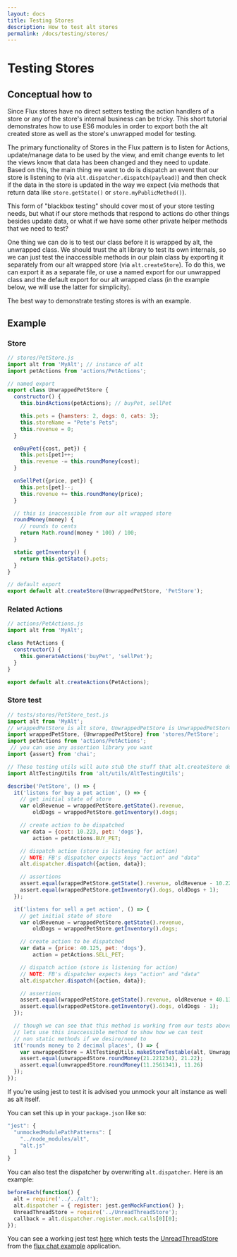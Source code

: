 ```yaml
---
layout: docs
title: Testing Stores
description: How to test alt stores
permalink: /docs/testing/stores/
---
```


# Testing Stores

## Conceptual how to

Since Flux stores have no direct setters testing the action handlers of a store or any of the store's internal business can be tricky. This short tutorial demonstrates how to use ES6 modules in order to export both the alt created store as well as the store's unwrapped model for testing.

The primary functionality of Stores in the Flux pattern is to listen for Actions, update/manage data to be used by the view, and emit change events to let the views know that data has been changed and they need to update. Based on this, the main thing we want to do is dispatch an event that our store is listening to (via `alt.dispatcher.dispatch(payload)`) and then check if the data in the store is updated in the way we expect (via methods that return data like `store.getState()` or `store.myPublicMethod()`).

This form of "blackbox testing" should cover most of your store testing needs, but what if our store methods that respond to actions do other things besides update data, or what if we have some other private helper methods that we need to test?

One thing we can do is to test our class before it is wrapped by alt, the unwrapped class. We should trust the alt library to test its own internals, so we can just test the inaccessible methods in our plain class by exporting it separately from our alt wrapped store (via `alt.createStore`). To do this, we can export it as a separate file, or use a named export for our unwrapped class and the default export for our alt wrapped class (in the example below, we will use the latter for simplicity).

The best way to demonstrate testing stores is with an example.

## Example

### Store

```javascript
// stores/PetStore.js
import alt from 'MyAlt'; // instance of alt
import petActions from 'actions/PetActions';

// named export
export class UnwrappedPetStore {
  constructor() {
    this.bindActions(petActions); // buyPet, sellPet

    this.pets = {hamsters: 2, dogs: 0, cats: 3};
    this.storeName = "Pete's Pets";
    this.revenue = 0;
  }

  onBuyPet({cost, pet}) {
    this.pets[pet]++;
    this.revenue -= this.roundMoney(cost);
  }

  onSellPet({price, pet}) {
    this.pets[pet]--;
    this.revenue += this.roundMoney(price);
  }

  // this is inaccessible from our alt wrapped store
  roundMoney(money) {
    // rounds to cents
    return Math.round(money * 100) / 100;
  }

  static getInventory() {
    return this.getState().pets;
  }
}

// default export
export default alt.createStore(UnwrappedPetStore, 'PetStore');
```

### Related Actions

```javascript
// actions/PetActions.js
import alt from 'MyAlt';

class PetActions {
  constructor() {
    this.generateActions('buyPet', 'sellPet');
  }
}

export default alt.createActions(PetActions);
```

### Store test

```javascript
// tests/stores/PetStore_test.js
import alt from 'MyAlt';
// wrappedPetStore is alt store, UnwrappedPetStore is UnwrappedPetStore class
import wrappedPetStore, {UnwrappedPetStore} from 'stores/PetStore';
import petActions from 'actions/PetActions';
 // you can use any assertion library you want
import {assert} from 'chai';

// These testing utils will auto stub the stuff that alt.createStore does
import AltTestingUtils from 'alt/utils/AltTestingUtils';

describe('PetStore', () => {
  it('listens for buy a pet action', () => {
    // get initial state of store
    var oldRevenue = wrappedPetStore.getState().revenue,
        oldDogs = wrappedPetStore.getInventory().dogs;

    // create action to be dispatched
    var data = {cost: 10.223, pet: 'dogs'},
        action = petActions.BUY_PET;

    // dispatch action (store is listening for action)
    // NOTE: FB's dispatcher expects keys "action" and "data"
    alt.dispatcher.dispatch({action, data});

    // assertions
    assert.equal(wrappedPetStore.getState().revenue, oldRevenue - 10.22);
    assert.equal(wrappedPetStore.getInventory().dogs, oldDogs + 1);
  });

  it('listens for sell a pet action', () => {
    // get initial state of store
    var oldRevenue = wrappedPetStore.getState().revenue,
        oldDogs = wrappedPetStore.getInventory().dogs;

    // create action to be dispatched
    var data = {price: 40.125, pet: 'dogs'},
        action = petActions.SELL_PET;

    // dispatch action (store is listening for action)
    // NOTE: FB's dispatcher expects keys "action" and "data"
    alt.dispatcher.dispatch({action, data});

    // assertions
    assert.equal(wrappedPetStore.getState().revenue, oldRevenue + 40.13);
    assert.equal(wrappedPetStore.getInventory().dogs, oldDogs - 1);
  });

  // though we can see that this method is working from our tests above,
  // lets use this inaccessible method to show how we can test
  // non static methods if we desire/need to
  it('rounds money to 2 decimal places', () => {
    var unwrappedStore = AltTestingUtils.makeStoreTestable(alt, UnwrappedPetStore);
    assert.equal(unwrappedStore.roundMoney(21.221234), 21.22);
    assert.equal(unwrappedStore.roundMoney(11.2561341), 11.26)
  });
});
```

If you're using jest to test it is advised you unmock your alt instance as well as alt itself.

You can set this up in your `package.json` like so:

```js
"jest": {
  "unmockedModulePathPatterns": [
    "../node_modules/alt",
    "alt.js"
  ]
}
```

You can also test the dispatcher by overwriting `alt.dispatcher`. Here is an example:

```js
beforeEach(function() {
  alt = require('../../alt');
  alt.dispatcher = { register: jest.genMockFunction() };
  UnreadThreadStore = require('../UnreadThreadStore');
  callback = alt.dispatcher.register.mock.calls[0][0];
});
```

You can see a working jest test [here](https://github.com/goatslacker/alt/blob/master/examples/chat/js/stores/__tests__/UnreadThreadStore-test.js) which tests the [UnreadThreadStore](https://github.com/goatslacker/alt/blob/master/examples/chat/js/stores/UnreadThreadStore.js) from the [flux chat example](https://github.com/goatslacker/alt/tree/master/examples/chat) application.
